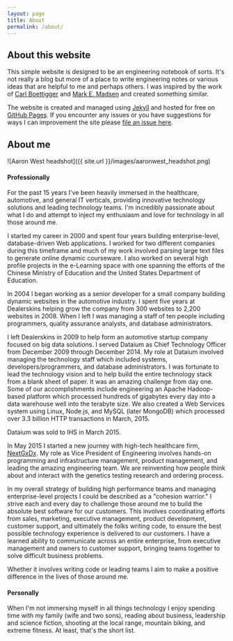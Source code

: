```yaml
---
layout: page
title: About
permalink: /about/
---
```

## About this website
This simple website is designed to be an engineering notebook of sorts. It's not really a blog but more of a place to write engineering notes or various ideas that are helpful to me and perhaps others. I was inspired by the work of [Carl Boettigger](http://www.carlboettiger.info/2012/09/28/Welcome-to-my-lab-notebook.html) and [Mark E. Madsen](http://notebook.madsenlab.org/labnotebook.html) and created something similar.

The website is created and managed using [Jekyll](http://jekyllrb.com/) and hosted for free on [GitHub Pages](https://pages.github.com). If you encounter any issues or you have suggestions for ways I can improvement the site please [file an issue here](https://github.com/aaronwest/aaronwest.github.io/issues).

## About me

![Aaron West headshot]({{ site.url }}/images/aaronwest_headshot.png)

#### Professionally

For the past 15 years I've been heavily immersed in the healthcare, automotive, and general IT verticals, providing innovative technology solutions and leading technology teams. I'm incredibly passionate about what I do and attempt to inject my enthusiasm and love for technology in all those around me.

I started my career in 2000 and spent four years building enterprise-level, database-driven Web applications. I worked for two different companies during this timeframe and much of my work involved parsing large text files to generate online dynamic courseware. I also worked on several high profile projects in the e-Learning space with one spanning the efforts of the Chinese Ministry of Education and the United States Department of Education.

In 2004 I began working as a senior developer for a small company building dynamic websites in the automotive industry. I spent five years at Dealerskins helping grow the company from 300 websites to 2,200 websites in 2008. When I left I was managing a staff of ten people including programmers, quality assurance analysts, and database administrators.

I left Dealerskins in 2009 to help form an automotive startup company focused on big data solutions. I served Dataium as Chief Technology Officer from December 2009 through December 2014. My role at Dataium involved managing the technology staff which included systems, developers/programmers, and database administrators. I was fortunate to lead the technology vision and to help build the entire technology stack from a blank sheet of paper. It was an amazing challenge from day one. Some of our accomplishments include engineering an Apache Hadoop-based platform which processed hundreds of gigabytes every day into a data warehouse well into the terabyte size. We also created a Web Services system using Linux, Node.js, and MySQL (later MongoDB) which processed over 3.3 billion HTTP transactions in March, 2015.

Dataium was sold to IHS in March 2015.

In May 2015 I started a new journey with high-tech healthcare firm, [NextGxDx](http://www.nextgxdx.com). My role as Vice President of Engineering involves hands-on programming and infrastructure management, product management, and leading the amazing engineering team. We are reinventing how people think about and interact with the genetics testing research and ordering process.

In my overall strategy of building high performance teams and managing enterprise-level projects I could be described as a "cohesion warrior." I strive each and every day to challenge those around me to build the absolute best software for our customers. This involves coordinating efforts from sales, marketing, executive management, product development, customer support, and ultimately the folks writing code, to ensure the best possible technology experience is delivered to our customers. I have a learned ability to communicate across an entire enterprise, from executive management and owners to customer support, bringing teams together to solve difficult business problems.

Whether it involves writing code or leading teams I aim to make a positive difference in the lives of those around me.

#### Personally

When I'm not immersing myself in all things technology I enjoy spending time with my family (wife and two sons), reading about business, leadership and science fiction, shooting at the local range, mountain biking, and extreme fitness. At least, that's the short list.
